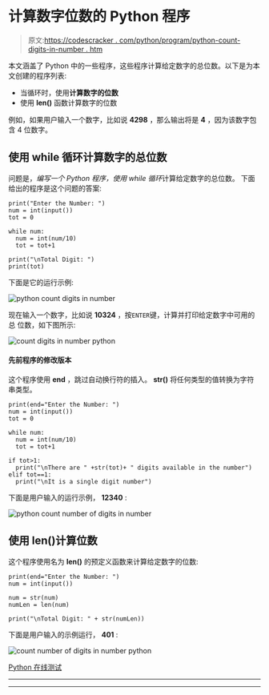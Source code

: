 # 计算数字位数的 Python 程序

> 原文:[https://codescracker . com/python/program/python-count-digits-in-number . htm](https://codescracker.com/python/program/python-count-digits-in-number.htm)

本文涵盖了 Python 中的一些程序，这些程序计算给定数字的总位数。以下是为本文创建的程序列表:

*   当循环时，使用**计算数字的位数**
*   使用 **len()** 函数计算数字的位数

例如，如果用户输入一个数字，比如说 **4298** ，那么输出将是 **4** ，因为该数字包含 4 位数字。

## 使用 while 循环计算数字的总位数

问题是，*编写一个 Python 程序，使用 while 循环*计算给定数字的总位数。 下面给出的程序是这个问题的答案:

```
print("Enter the Number: ")
num = int(input())
tot = 0

while num:
  num = int(num/10)
  tot = tot+1

print("\nTotal Digit: ")
print(tot)
```

下面是它的运行示例:

![python count digits in number](../Images/854fc2c0f31cefe986f0700527a74fae.png)

现在输入一个数字，比如说 **10324** ，按`ENTER`键，计算并打印给定数字中可用的总 位数，如下图所示:

![count digits in number python](../Images/061bb386a47f40f092435eef7ab3eba4.png)

#### 先前程序的修改版本

这个程序使用 **end** ，跳过自动换行符的插入。 **str()** 将任何类型的值转换为字符串类型。

```
print(end="Enter the Number: ")
num = int(input())
tot = 0

while num:
  num = int(num/10)
  tot = tot+1

if tot>1:
  print("\nThere are " +str(tot)+ " digits available in the number")
elif tot==1:
  print("\nIt is a single digit number")
```

下面是用户输入的运行示例， **12340** :

![python count number of digits in number](../Images/81b32c9c4324975241d8cb6cb70d74df.png)

## 使用 len()计算位数

这个程序使用名为 **len()** 的预定义函数来计算给定数字的位数:

```
print(end="Enter the Number: ")
num = int(input())

num = str(num)
numLen = len(num)

print("\nTotal Digit: " + str(numLen))
```

下面是用户输入的示例运行， **401** :

![count number of digits in number python](../Images/499f32886a5b11f816be8de9da17a0d1.png)

[Python 在线测试](/exam/showtest.php?subid=10)

* * *

* * *